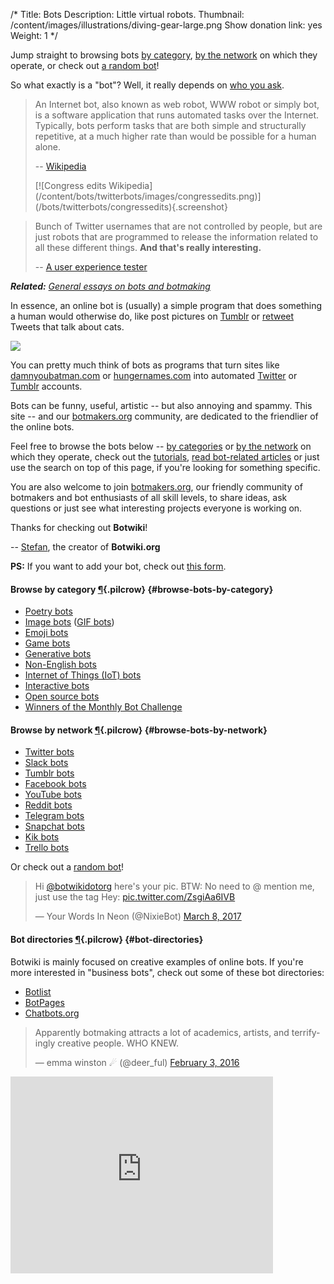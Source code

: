 /*
Title: Bots
Description: Little virtual robots.
Thumbnail: /content/images/illustrations/diving-gear-large.png
Show donation link: yes
Weight: 1
*/

<div class="note">
  <p>
    Jump straight to browsing bots <a href="#browse-bots-by-category">by category</a>, <a href="#browse-bots-by-network">by the network</a> on which they operate, or check out <a href="/random-bot">a random bot</a>!
  </p>
</div>

So what exactly is a "bot"? Well, it really depends on [who you ask](/what-is-a-bot).

<blockquote>
  <div class="row">
    <div class="col-sm-12 col-md-6 no-pad">
      <p>An Internet bot, also known as web robot, WWW robot or simply bot, is a software application that runs automated tasks over the Internet. Typically, bots perform tasks that are both simple and structurally repetitive, at a much higher rate than would be possible for a human alone.</p>
      <p>
        -- <a href="https://en.wikipedia.org/wiki/Internet_bot">Wikipedia</a>
      </p>
    </div>
    <div class="col-sm-12 col-md-6" markdown=1>
[![Congress edits Wikipedia](/content/bots/twitterbots/images/congressedits.png)](/bots/twitterbots/congressedits){.screenshot}
  </div>
</div>
</blockquote>




> Bunch of Twitter usernames that are not controlled by people, but are just robots that are programmed to release the information related to all these different things. **And that's really interesting.**
>
> -- [A user experience tester](http://peek.usertesting.com/result/20922996954524)


***Related:** [General essays on bots and botmaking](/articles/#general-essays)*

In essence, an online bot is (usually) a simple program that does something a human would otherwise do, like post pictures on [Tumblr](https://www.tumblr.com/) or [retweet](https://twitter.com/) Tweets that talk about cats.


<p class="screenshot float-left">
  <a href="/bots/tumblr-bots/deadspelunkers">
    <img src="/content/bots/tumblr-bots/images/deadspelunkers.png">
  </a>
</p>

You can pretty much think of bots as programs that turn sites like [damnyoubatman.com](http://damnyoubatman.com/) or [hungernames.com](http://hungernames.com/) into automated [Twitter](https://twitter.com/) or [Tumblr](https://www.tumblr.com/) accounts. 


Bots can be funny, useful, artistic -- but also annoying and spammy. This site -- and our [botmakers.org](https://botmakers.org/) community, are dedicated to the friendlier of the online bots.


Feel free to browse the bots below -- [by categories](#browse-bots-by-category) or [by the network](#browse-bots-by-network) on which they operate, check out the [tutorials](/tutorials/), [read bot-related articles](/articles/) or just use the search on top of this page, if you're looking for something specific.


You are also welcome to join [botmakers.org](https://botmakers.org/), our friendly community of botmakers and bot enthusiasts of all skill levels, to share ideas, ask questions or just see what interesting projects everyone is working on.


Thanks for checking out **Botwiki**!

-- [Stefan](https://twitter.com/fourtonfish), the creator of **Botwiki.org**

**PS:** If you want to add your bot, check out [this form](https://botwiki.org/submit-your-bot).

<div class="row">
  <div class="col-sm-12 col-md-6 no-pad" markdown=1>

#### Browse by category [¶](#browse-bots-by-category){.pilcrow} {#browse-bots-by-category}

- [Poetry bots](/tag/bot+poetry)
- [Image bots](/tag/bot+images) ([GIF bots](/tag/bot+gif))
- [Emoji bots](/tag/bot+emoji)
- [Game bots](/tag/bot+game)
- [Generative bots](/tag/bot+generative/)
- [Non-English bots](/tag/bot+non-english)
- [Internet of Things (IoT) bots](/bots/iot)
- [Interactive bots](/tag/bot+interactive)
- [Open source bots](/tag/bot+opensource)
- [Winners of the Monthly Bot Challenge](/tag/bot+monthlybotchallenge+winner)

#### Browse by network [¶](#browse-bots-by-network){.pilcrow} {#browse-bots-by-network}

- [Twitter bots](/bots/twitterbots/)
- [Slack bots](/bots/slackbots/)
- [Tumblr bots](/bots/tumblr-bots/)
- [Facebook bots](/bots/facebook-messenger-bots/)
- [YouTube bots](/bots/youtube-bots/)
- [Reddit bots](/bots/redditbots/)
- [Telegram bots](/bots/telegram-bots/)
- [Snapchat bots](/tag/snapchatbot/)
- [Kik bots](/tag/kikbot/)
- [Trello bots](/bots/trello-bots/)

Or check out a [random bot](/random-bot)!

  </div>
  <div class="col-sm-12 col-md-6">
    <blockquote class="twitter-tweet" data-conversation="none" data-lang="en"><p lang="en" dir="ltr">Hi <a href="https://twitter.com/botwikidotorg">@botwikidotorg</a> here&#39;s your pic. BTW: No need to @ mention me, just use the tag Hey: <a href="https://t.co/ZsgiAa6IVB">pic.twitter.com/ZsgiAa6IVB</a></p>&mdash; Your Words In Neon (@NixieBot) <a href="https://twitter.com/NixieBot/status/839493822103044096">March 8, 2017</a></blockquote>
  </div>
</div>
 
#### Bot directories [¶](#bot-directories){.pilcrow} {#bot-directories}

Botwiki is mainly focused on creative examples of online bots. If you're more interested in "business bots", check out some of these bot directories:

- [Botlist](https://botlist.co/)
- [BotPages](https://www.botpages.com/)
- [Chatbots.org](https://www.chatbots.org/)

<blockquote class="twitter-tweet" data-lang="en"><p lang="en" dir="ltr">Apparently botmaking attracts a lot of academics, artists, and terrifyingly creative people. WHO KNEW.</p>&mdash; emma winston ☄ (@deer_ful) <a href="https://twitter.com/deer_ful/status/694964643710771200">February 3, 2016</a></blockquote>



<div class="video-wrapper"><iframe width="420" height="315" src="https://www.youtube.com/embed/ZtWTUt2RZh0" frameborder="0" allowfullscreen></iframe></div>


<script async src="//platform.twitter.com/widgets.js" charset="utf-8"></script>
